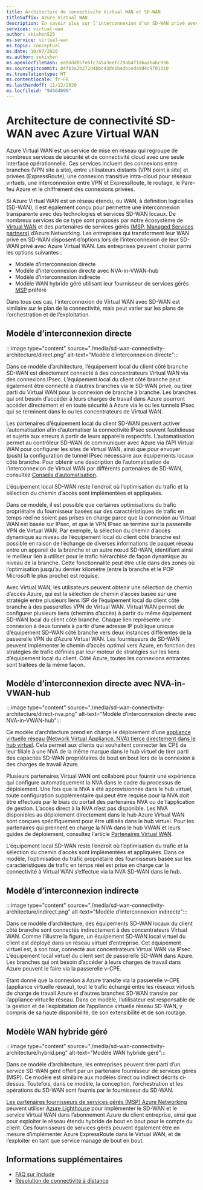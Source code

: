 ```yaml
---
title: Architecture de connectivité Virtual WAN et SD-WAN
titleSuffix: Azure Virtual WAN
description: En savoir plus sur l’interconnexion d’un SD-WAN privé avec Azure Virtual WAN
services: virtual-wan
author: skishen525
ms.service: virtual-wan
ms.topic: conceptual
ms.date: 10/07/2020
ms.author: sukishen
ms.openlocfilehash: ea9ddd05fe6fc745a3eefc29ab4f1d6aababc936
ms.sourcegitcommit: 04fb3a2b272d4bbc43de5b4dbceda9d4c9701310
ms.translationtype: HT
ms.contentlocale: fr-FR
ms.lasthandoff: 11/12/2020
ms.locfileid: "94564699"
---
```

# <a name="sd-wan-connectivity-architecture-with-azure-virtual-wan"></a>Architecture de connectivité SD-WAN avec Azure Virtual WAN

Azure Virtual WAN est un service de mise en réseau qui regroupe de nombreux services de sécurité et de connectivité cloud avec une seule interface opérationnelle. Ces services incluent des connexions entre branches (VPN site à site), entre utilisateurs distants (VPN point à site) et privées (ExpressRoute), une connexion transitive intra-cloud pour réseaux virtuels, une interconnexion entre VPN et ExpressRoute, le routage, le Pare-feu Azure et le chiffrement des connexions privées.

Si Azure Virtual WAN est un réseau étendu, ou WAN, à définition logicielles (SD-WAN), il est également conçu pour permettre une interconnexion transparente avec des technologies et services SD-WAN locaux. De nombreux services de ce type sont proposés par notre écosystème de [Virtual WAN](virtual-wan-locations-partners.md) et des partenaires de services gérés [(MSP, Managed Services partners)](../networking/networking-partners-msp.md) d’Azure Networking. Les entreprises qui transforment leur WAN privé en SD-WAN disposent d’options lors de l’interconnexion de leur SD-WAN privé avec Azure Virtual WAN. Les entreprises peuvent choisir parmi les options suivantes :

* Modèle d’interconnexion directe
* Modèle d’interconnexion directe avec NVA-in-VWAN-hub
* Modèle d’interconnexion indirecte
* Modèle WAN hybride géré utilisant leur fournisseur de services gérés [MSP](../networking/networking-partners-msp.md) préféré

Dans tous ces cas, l’interconnexion de Virtual WAN avec SD-WAN est similaire sur le plan de la connectivité, mais peut varier sur les plans de l’orchestration et de l’exploitation.

## <a name="direct-interconnect-model"></a><a name="direct"></a>Modèle d’interconnexion directe

:::image type="content" source="./media/sd-wan-connectivity-architecture/direct.png" alt-text="Modèle d’interconnexion directe":::

Dans ce modèle d’architecture, l’équipement local du client côté branche SD-WAN est directement connecté à des concentrateurs Virtual WAN via des connexions IPsec. L’équipement local du client côté branche peut également être connecté à d’autres branches via le SD-WAN privé, ou tirer parti du Virtual WAN pour la connexion de branche à branche. Les branches qui ont besoin d’accéder à leurs charges de travail dans Azure pourront accéder directement et en toute sécurité à Azure via le ou les tunnels IPsec qui se terminent dans le ou les concentrateurs de Virtual WAN.

Les partenaires d’équipement local du client SD-WAN peuvent activer l’automatisation afin d’automatiser la connectivité IPsec souvent fastidieuse et sujette aux erreurs à partir de leurs appareils respectifs. L’automatisation permet au contrôleur SD-WAN de communiquer avec Azure via l’API Virtual WAN pour configurer les sites de Virtual WAN, ainsi que pour envoyer (push) la configuration de tunnel IPsec nécessaire aux équipements locaux côté branche. Pour obtenir une description de l’automatisation de l’interconnexion de Virtual WAN par différents partenaires de SD-WAN, consultez [Conseils d’automatisation](virtual-wan-configure-automation-providers.md).

L’équipement local SD-WAN reste l’endroit où l’optimisation du trafic et la sélection du chemin d’accès sont implémentées et appliquées. 

Dans ce modèle, il est possible que certaines optimisations du trafic propriétaire du fournisseur basées sur des caractéristiques de trafic en temps réel ne soient pas prises en charge parce que la connexion au Virtual WAN est basée sur IPsec, et que le VPN IPsec se termine sur la passerelle VPN de Virtual WAN. Par exemple, la sélection du chemin d’accès dynamique au niveau de l’équipement local du client côté branche est possible en raison de l’échange de diverses informations de paquet réseau entre un appareil de la branche et un autre nœud SD-WAN, identifiant ainsi le meilleur lien à utiliser pour le trafic hiérarchisé de façon dynamique au niveau de la branche. Cette fonctionnalité peut être utile dans des zones où l’optimisation jusqu’au dernier kilomètre (entre la branche et le POP Microsoft le plus proche) est requise.

Avec Virtual WAN, les utilisateurs peuvent obtenir une sélection de chemin d’accès Azure, qui est la sélection de chemin d’accès basée sur une stratégie entre plusieurs liens ISP de l’équipement local du client côté branche à des passerelles VPN de Virtual WAN. Virtual WAN permet de configurer plusieurs liens (chemins d’accès) à partir du même équipement SD-WAN local du client côté branche. Chaque lien représente une connexion à deux tunnels à partir d’une adresse IP publique unique d’équipement SD-WAN côté branche vers deux instances différentes de la passerelle VPN de d’Azure Virtual WAN. Les fournisseurs de SD-WAN peuvent implémenter le chemin d’accès optimal vers Azure, en fonction des stratégies de trafic définies par leur moteur de stratégies sur les liens d’équipement local du client. Côté Azure, toutes les connexions entrantes sont traitées de la même façon.

## <a name="direct-interconnect-model-with-nva-in-vwan-hub"></a><a name="direct"></a>Modèle d’interconnexion directe avec NVA-in-VWAN-hub

:::image type="content" source="./media/sd-wan-connectivity-architecture/direct-nva.png" alt-text="Modèle d’interconnexion directe avec NVA-in-VWAN-hub":::

Ce modèle d’architecture prend en charge le déploiement d’une [appliance virtuelle réseau (Network Virtual Appliance, NVA) tierce directement dans le hub virtuel](./about-nva-hub.md). Cela permet aux clients qui souhaitent connecter les CPE de leur filiale à une NVA de la même marque dans le hub virtuel de tirer parti des capacités SD-WAN propriétaires de bout en bout lors de la connexion à des charges de travail Azure. 

Plusieurs partenaires Virtual WAN ont collaboré pour fournir une expérience qui configure automatiquement la NVA dans le cadre du processus de déploiement. Une fois que la NVA a été approvisionnée dans le hub virtuel, toute configuration supplémentaire qui peut être requise pour la NVA doit être effectuée par le biais du portail des partenaires NVA ou de l’application de gestion. L’accès direct à la NVA n’est pas disponible. Les NVA disponibles au déploiement directement dans le hub Azure Virtual WAN sont conçues spécifiquement pour être utilisés dans le hub virtuel. Pour les partenaires qui prennent en charge la NVA dans le hub VWAN et leurs guides de déploiement, consultez l’article [Partenaires Virtual WAN](virtual-wan-locations-partners.md#partners-with-integrated-virtual-hub-offerings).

L’équipement local SD-WAN reste l’endroit où l’optimisation du trafic et la sélection du chemin d’accès sont implémentées et appliquées.
Dans ce modèle, l’optimisation du trafic propriétaire des fournisseurs basée sur les caractéristiques de trafic en temps réel est prise en charge car la connectivité à Virtual WAN s’effectue via la NVA SD-WAN dans le hub.

## <a name="indirect-interconnect-model"></a><a name="indirect"></a>Modèle d’interconnexion indirecte

:::image type="content" source="./media/sd-wan-connectivity-architecture/indirect.png" alt-text="Modèle d’interconnexion indirecte":::

Dans ce modèle d’architecture, des équipements SD-WAN locaux du client côté branche sont connectés indirectement à des concentrateurs Virtual WAN. Comme l’illustre la figure, un équipement SD-WAN local virtuel du client est déployé dans un réseau virtuel d’entreprise. Cet équipement virtuel est, à son tour, connecté aux concentrateurs Virtual WAN via IPsec. L’équipement local virtuel du client sert de passerelle SD-WAN dans Azure. Les branches qui ont besoin d’accéder à leurs charges de travail dans Azure peuvent le faire via la passerelle v-CPE.

Étant donné que la connexion à Azure transite via la passerelle v-CPE (appliance virtuelle réseau), tout le trafic échangé entre les réseaux virtuels de charge de travail Azure et d’autres branches SD-WAN transite par l’appliance virtuelle réseau. Dans ce modèle, l’utilisateur est responsable de la gestion et de l’exploitation de l’appliance virtuelle réseau SD-WAN, y compris de sa haute disponibilité, de son extensibilité et de son routage.
  
## <a name="managed-hybrid-wan-model"></a><a name="hybrid"></a>Modèle WAN hybride géré

:::image type="content" source="./media/sd-wan-connectivity-architecture/hybrid.png" alt-text="Modèle WAN hybride géré":::

Dans ce modèle d’architecture, les entreprises peuvent tirer parti d’un service SD-WAN géré offert par un partenaire fournisseur de services gérés (MSP). Ce modèle est similaire aux modèles direct ou indirect décrits ci-dessus. Toutefois, dans ce modèle, la conception, l’orchestration et les opérations du SD-WAN sont fournis par le fournisseur du SD-WAN.

[Les partenaires fournisseurs de services gérés (MSP) Azure Networking](../networking/networking-partners-msp.md) peuvent utiliser [Azure Lighthouse](https://azure.microsoft.com/services/azure-lighthouse/) pour implémenter le SD-WAN et le service Virtual WAN dans l’abonnement Azure du client entreprise, ainsi que pour exploiter le réseau étendu hybride de bout en bout pour le compte du client. Ces fournisseurs de services gérés peuvent également être en mesure d’implémenter Azure ExpressRoute dans le Virtual WAN, et de l’exploiter en tant que service managé de bout en bout.

## <a name="additional-information"></a>Informations supplémentaires

* [FAQ sur Include](virtual-wan-faq.md)
* [Résolution de connectivité à distance](work-remotely-support.md)